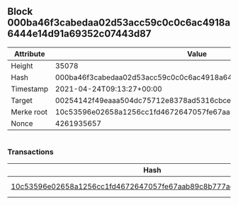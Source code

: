 ## Block 000ba46f3cabedaa02d53acc59c0c0c6ac4918a6444e14d91a69352c07443d87

Attribute | Value
--- | ---
Height | 35078
Hash | 000ba46f3cabedaa02d53acc59c0c0c6ac4918a6444e14d91a69352c07443d87
Timestamp | 2021-04-24T09:13:27+00:00
Target | 00254142f49eaaa504dc75712e8378ad5316cbcead634704b3734b6271167cc4
Merke root | 10c53596e02658a1256cc1fd4672647057fe67aab89c8b777ad080b11785494b
Nonce | 4261935657

```

```

### Transactions

Hash | Amount
--- | ---
[10c53596e02658a1256cc1fd4672647057fe67aab89c8b777ad080b11785494b](10c53596e02658a1256cc1fd4672647057fe67aab89c8b777ad080b11785494b.md) | 10.00000000 SKEPTI 
